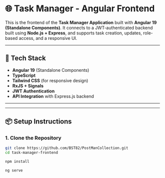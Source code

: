 # 🌐 Task Manager - Angular Frontend

This is the frontend of the **Task Manager Application** built with **Angular 19 (Standalone Components)**. It connects to a JWT-authenticated backend built using **Node.js + Express**, and supports task creation, updates, role-based access, and a responsive UI.

---

## 🚀 Tech Stack

- **Angular 19** (Standalone Components)
- **TypeScript**
- **Tailwind CSS** (for responsive design)
- **RxJS + Signals**
- **JWT Authentication**
- **API Integration** with Express.js backend

---


---

## 📦 Setup Instructions

### 1. Clone the Repository

```bash
git clone https://github.com/BST82/PostManCollection.git
cd task-manager-frontend

npm install

ng serve



